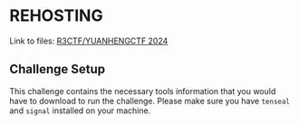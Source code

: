 # REHOSTING

Link to files: [R3CTF/YUANHENGCTF 2024](https://github.com/r3kapig/r3ctf-2024/tree/master/Crypto/TinySEAL)

## Challenge Setup
This challenge contains the necessary tools information that you would have to download to run the challenge. Please make sure you have `tenseal` and `signal` installed on your machine.